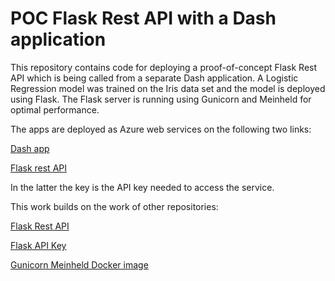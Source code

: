 # POC Flask Rest API with a Dash application
This repository contains code for deploying a proof-of-concept Flask Rest API which is being called from a separate Dash application. A Logistic Regression model was trained on the Iris data set and the model is deployed using Flask. The Flask server is running using Gunicorn and Meinheld for optimal performance.

The apps are deployed as Azure web services on the following two links:

[Dash app](http://irisrestapp.azurewebsites.net)

[Flask rest API](http://irisrest.azurewebsites.net?key=a7444d96)

In the latter the key is the API key needed to access the service.

This work builds on the work of other repositories:

[Flask Rest API](https://github.com/amirziai/sklearnflask)

[Flask API Key](https://github.com/ericsopa/flask-api-key)

[Gunicorn Meinheld Docker image](https://github.com/tiangolo/meinheld-gunicorn-docker)